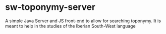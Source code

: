 # sw-toponymy-server
A simple Java Server and JS front-end to allow for searching toponymy. It is meant to help in the studies of the Iberian South-West language
